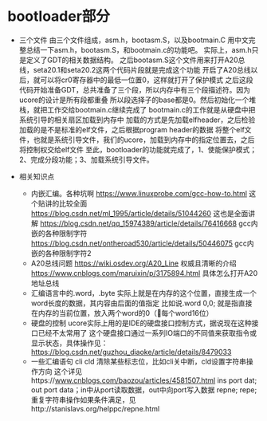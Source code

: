 # bootloader部分
+ 三个文件
由三个文件组成，asm.h，bootasm.S，以及bootmain.C
用中文完整总结一下asm.h，bootasm.S，和bootmain.c的功能吧。
实际上，asm.h只是定义了GDT的相关数据结构。
之后bootasm.S这个文件用来打开A20总线，seta20.1和seta20.2这两个代码片段就是完成这个功能
开启了A20总线以后，就可以将cr0寄存器中的最低一位置0，这样就打开了保护模式
之后这段代码开始准备GDT，总共准备了三个段，所以内存中有三个段描述符。因为ucore的设计是所有段都重叠
所以段选择子的base都是0。然后初始化一个堆栈，就把工作交给bootmain.c继续完成了
bootmain.c的工作就是从硬盘中把系统引导的相关扇区加载到内存中
加载的方式是先加载elfheader，之后检验加载的是不是标准的elf文件，之后根据program header的数据
将整个elf文件，也就是系统引导文件，我们的ucore，加载到内存中的指定位置去，之后将控制权交给elf文件
至此，bootloader的功能就完成了，1、使能保护模式；2、完成分段功能；3、加载系统引导文件。

+ 相关知识点
    + 内嵌汇编。各种坑啊
    https://www.linuxprobe.com/gcc-how-to.html 这个贴讲的比较全面
    https://blog.csdn.net/ml_1995/article/details/51044260 这也是全面讲解
    https://blog.csdn.net/qq_15974389/article/details/76416668 gcc内嵌的各种限制字符
    https://blog.csdn.net/ontheroad530/article/details/50446075 gcc内嵌的各种限制字符2
    + A20总线问题
    https://wiki.osdev.org/A20_Line 权威且清晰的介绍
    https://www.cnblogs.com/maruixin/p/3175894.html 具体怎么打开A20地址总线
    + 汇编语言中的.word，.byte
    实际上就是在内存的这个位置，直接生成一个word长度的数据，其内容由后面的值指定
    比如说.word 0,0; 就是指直接在内存的当前位置，放入两个word的0（每个word16位）
    + 硬盘的控制
    ucore实际上用的是IDE的硬盘接口控制方式，据说现在这种接口已经不太常用了
    这个硬盘接口通过一系列IO端口的不同值来获取指令或显示状态，具体操作见：
    https://blog.csdn.net/guzhou_diaoke/article/details/8479033
    + 一些汇编语句
    cli cld 清除某些标志位，比如cli关中断，cld设置字符串操作方向
    这个详见https://www.cnblogs.com/baozou/articles/4581507.html
    ins port dat; out port data；in中从port读取数据，out中向port写入数据
    repne; repe; 重复字符串操作如果条件满足，见http://stanislavs.org/helppc/repne.html